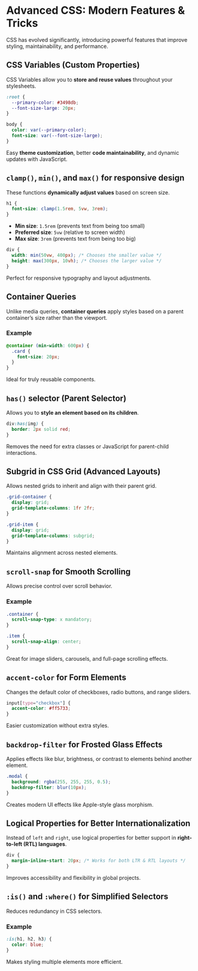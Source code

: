 # Advanced CSS: Modern Features & Tricks

CSS has evolved significantly, introducing powerful features that improve styling, maintainability, and performance. 

## CSS Variables (Custom Properties)
CSS Variables allow you to **store and reuse values** throughout your stylesheets.

```css
:root {
  --primary-color: #3498db;
  --font-size-large: 20px;
}

body {
  color: var(--primary-color);
  font-size: var(--font-size-large);
}
```
Easy **theme customization**, better **code maintainability**, and dynamic updates with JavaScript.

## `clamp()`, `min()`, and `max()` for responsive design
These functions **dynamically adjust values** based on screen size.

```css
h1 {
  font-size: clamp(1.5rem, 5vw, 3rem);
}
```
- **Min size**: `1.5rem` (prevents text from being too small)
- **Preferred size**: `5vw` (relative to screen width)
- **Max size**: `3rem` (prevents text from being too big)

```css
div {
  width: min(50vw, 400px); /* Chooses the smaller value */
  height: max(300px, 10vh); /* Chooses the larger value */
}
```
Perfect for responsive typography and layout adjustments.

## Container Queries 
Unlike media queries, **container queries** apply styles based on a parent container’s size rather than the viewport.

### **Example**
```css
@container (min-width: 600px) {
  .card {
    font-size: 20px;
  }
}
```
Ideal for truly reusable components.

## `has()` selector (Parent Selector)
Allows you to **style an element based on its children**.

```css
div:has(img) {
  border: 2px solid red;
}
```
Removes the need for extra classes or JavaScript for parent-child interactions.

## Subgrid in CSS Grid (Advanced Layouts)
Allows nested grids to inherit and align with their parent grid.

```css
.grid-container {
  display: grid;
  grid-template-columns: 1fr 2fr;
}

.grid-item {
  display: grid;
  grid-template-columns: subgrid;
}
```
Maintains alignment across nested elements.

## `scroll-snap` for Smooth Scrolling
Allows precise control over scroll behavior.

### **Example**
```css
.container {
  scroll-snap-type: x mandatory;
}

.item {
  scroll-snap-align: center;
}
```
Great for image sliders, carousels, and full-page scrolling effects.

## `accent-color` for Form Elements
Changes the default color of checkboxes, radio buttons, and range sliders.

```css
input[type="checkbox"] {
  accent-color: #ff5733;
}
```
Easier customization without extra styles.

## `backdrop-filter` for Frosted Glass Effects
Applies effects like blur, brightness, or contrast to elements behind another element.

```css
.modal {
  background: rgba(255, 255, 255, 0.5);
  backdrop-filter: blur(10px);
}
```
Creates modern UI effects like Apple-style glass morphism.

## Logical Properties for Better Internationalization
Instead of `left` and `right`, use logical properties for better support in **right-to-left (RTL) languages**.

```css
div {
  margin-inline-start: 20px; /* Works for both LTR & RTL layouts */
}
```
Improves accessibility and flexibility in global projects.

##  `:is()` and `:where()` for Simplified Selectors
Reduces redundancy in CSS selectors.

### **Example**
```css
:is(h1, h2, h3) {
  color: blue;
}
```
Makes styling multiple elements more efficient.
